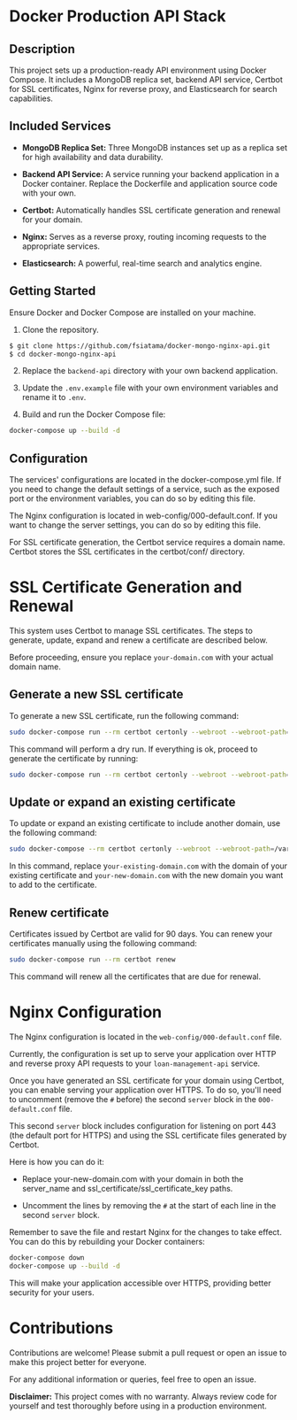 # Docker Production API Stack

## Description

This project sets up a production-ready API environment using Docker Compose. It includes a MongoDB replica set, backend API service, Certbot for SSL certificates, Nginx for reverse proxy, and Elasticsearch for search capabilities.


## Included Services

- **MongoDB Replica Set:** Three MongoDB instances set up as a replica set for high availability and data durability.
- **Backend API Service:** A service running your backend application in a Docker container. Replace the Dockerfile and application source code with your own.

- **Certbot:** Automatically handles SSL certificate generation and renewal for your domain.

- **Nginx:** Serves as a reverse proxy, routing incoming requests to the appropriate services.

- **Elasticsearch:** A powerful, real-time search and analytics engine.


## Getting Started

Ensure Docker and Docker Compose are installed on your machine.

1. Clone the repository.

```bash
$ git clone https://github.com/fsiatama/docker-mongo-nginx-api.git
$ cd docker-mongo-nginx-api
```

2. Replace the `backend-api` directory with your own backend application.

3. Update the `.env.example` file with your own environment variables and rename it to `.env`.

4. Build and run the Docker Compose file:

```bash
docker-compose up --build -d
```

## Configuration

The services' configurations are located in the docker-compose.yml file. If you need to change the default settings of a service, such as the exposed port or the environment variables, you can do so by editing this file.

The Nginx configuration is located in web-config/000-default.conf. If you want to change the server settings, you can do so by editing this file.

For SSL certificate generation, the Certbot service requires a domain name. Certbot stores the SSL certificates in the certbot/conf/ directory.

# SSL Certificate Generation and Renewal

This system uses Certbot to manage SSL certificates. The steps to generate, update, expand and renew a certificate are described below.

Before proceeding, ensure you replace `your-domain.com` with your actual domain name.

## Generate a new SSL certificate

To generate a new SSL certificate, run the following command:

```bash
sudo docker-compose run --rm certbot certonly --webroot --webroot-path=/var/www/certbot/ --dry-run -d your-domain.com
```

This command will perform a dry run. If everything is ok, proceed to generate the certificate by running:
```bash
sudo docker-compose run --rm certbot certonly --webroot --webroot-path=/var/www/certbot/ -d your-domain.com
```

## Update or expand an existing certificate

To update or expand an existing certificate to include another domain, use the following command:

```bash
sudo docker-compose --rm certbot certonly --webroot --webroot-path=/var/www/certbot/ --cert-name your-existing-domain.com -d your-new-domain.com
```

In this command, replace y`our-existing-domain.com` with the domain of your existing certificate and `your-new-domain.com` with the new domain you want to add to the certificate.

## Renew certificate

Certificates issued by Certbot are valid for 90 days. You can renew your certificates manually using the following command:

```bash
sudo docker-compose run --rm certbot renew
```
This command will renew all the certificates that are due for renewal.

# Nginx Configuration

The Nginx configuration is located in the `web-config/000-default.conf` file.

Currently, the configuration is set up to serve your application over HTTP and reverse proxy API requests to your `loan-management-api` service.

Once you have generated an SSL certificate for your domain using Certbot, you can enable serving your application over HTTPS. To do so, you'll need to uncomment (remove the `#` before) the second `server` block in the `000-default.conf` file.

This second `server` block includes configuration for listening on port 443 (the default port for HTTPS) and using the SSL certificate files generated by Certbot.

Here is how you can do it:

- Replace your-new-domain.com with your domain in both the server_name and ssl_certificate/ssl_certificate_key paths.

- Uncomment the lines by removing the `#` at the start of each line in the second `server` block.

Remember to save the file and restart Nginx for the changes to take effect. You can do this by rebuilding your Docker containers:

```bash
docker-compose down
docker-compose up --build -d
```

This will make your application accessible over HTTPS, providing better security for your users.

# Contributions

Contributions are welcome! Please submit a pull request or open an issue to make this project better for everyone.


For any additional information or queries, feel free to open an issue.


**Disclaimer:** This project comes with no warranty. Always review code for yourself and test thoroughly before using in a production environment.
